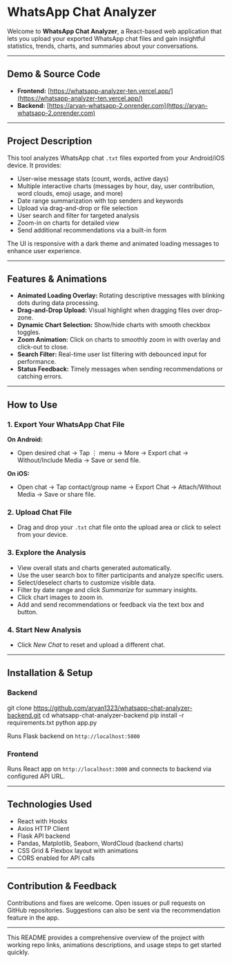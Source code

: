 # WhatsApp Chat Analyzer

Welcome to **WhatsApp Chat Analyzer**, a React-based web application that lets you upload your exported WhatsApp chat files and gain insightful statistics, trends, charts, and summaries about your conversations.

---

## Demo & Source Code

- **Frontend:** [https://whatsapp-analyzer-ten.vercel.app/](https://whatsapp-analyzer-ten.vercel.app/)  
- **Backend:** [https://aryan-whatsapp-2.onrender.com](https://aryan-whatsapp-2.onrender.com)  



---

## Project Description

This tool analyzes WhatsApp chat `.txt` files exported from your Android/iOS device. It provides:

- User-wise message stats (count, words, active days)
- Multiple interactive charts (messages by hour, day, user contribution, word clouds, emoji usage, and more)
- Date range summarization with top senders and keywords
- Upload via drag-and-drop or file selection
- User search and filter for targeted analysis
- Zoom-in on charts for detailed view
- Send additional recommendations via a built-in form

The UI is responsive with a dark theme and animated loading messages to enhance user experience.

---

## Features & Animations

- **Animated Loading Overlay:** Rotating descriptive messages with blinking dots during data processing.
- **Drag-and-Drop Upload:** Visual highlight when dragging files over drop-zone.
- **Dynamic Chart Selection:** Show/hide charts with smooth checkbox toggles.
- **Zoom Animation:** Click on charts to smoothly zoom in with overlay and click-out to close.
- **Search Filter:** Real-time user list filtering with debounced input for performance.
- **Status Feedback:** Timely messages when sending recommendations or catching errors.

---

## How to Use

### 1. Export Your WhatsApp Chat File

**On Android:**
- Open desired chat → Tap ⋮ menu → More → Export chat → Without/Include Media → Save or send file.

**On iOS:**
- Open chat → Tap contact/group name → Export Chat → Attach/Without Media → Save or share file.

### 2. Upload Chat File

- Drag and drop your `.txt` chat file onto the upload area or click to select from your device.

### 3. Explore the Analysis

- View overall stats and charts generated automatically.
- Use the user search box to filter participants and analyze specific users.
- Select/deselect charts to customize visible data.
- Filter by date range and click *Summarize* for summary insights.
- Click chart images to zoom in.
- Add and send recommendations or feedback via the text box and button.

### 4. Start New Analysis

- Click *New Chat* to reset and upload a different chat.

---

## Installation & Setup

### Backend
git clone https://github.com/aryan1323/whatsapp-chat-analyzer-backend.git
cd whatsapp-chat-analyzer-backend
pip install -r requirements.txt
python app.py


Runs Flask backend on `http://localhost:5000`

### Frontend


Runs React app on `http://localhost:3000` and connects to backend via configured API URL.

---

## Technologies Used

- React with Hooks  
- Axios HTTP Client  
- Flask API backend  
- Pandas, Matplotlib, Seaborn, WordCloud (backend charts)  
- CSS Grid & Flexbox layout with animations  
- CORS enabled for API calls

---

## Contribution & Feedback

Contributions and fixes are welcome. Open issues or pull requests on GitHub repositories. Suggestions can also be sent via the recommendation feature in the app.

---


This README provides a comprehensive overview of the project with working repo links, animations descriptions, and usage steps to get started quickly.

